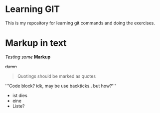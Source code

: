 # Learning GIT
This is my repository for learning git commands and doing the exercises.

# Markup in text
_Testing_ *some* **Markup**

~~damn~~

> Quotings should be marked as quotes

'''Code block?
idk, may be use backticks.. but how?'''

* ist dies
* eine
* Liste?